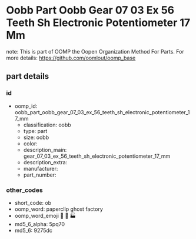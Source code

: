 # Oobb Part Oobb Gear 07 03 Ex 56 Teeth Sh Electronic Potentiometer 17 Mm  

note: This is part of OOMP the Oopen Organization Method For Parts. For more details: https://github.com/oomlout/oomp_base

##  part details





### id
* oomp_id: oobb_part_oobb_gear_07_03_ex_56_teeth_sh_electronic_potentiometer_17_mm
  * classification: oobb
  * type: part
  * size: oobb
  * color: 
  * description_main: gear_07_03_ex_56_teeth_sh_electronic_potentiometer_17_mm
  * description_extra: 
  * manufacturer: 
  * part_number: 

### other_codes
* short_code: ob
* oomp_word: paperclip ghost factory
* oomp_word_emoji :paperclip: :ghost: :factory:
* md5_6_alpha: 5pq70
* md5_6: 9275dc